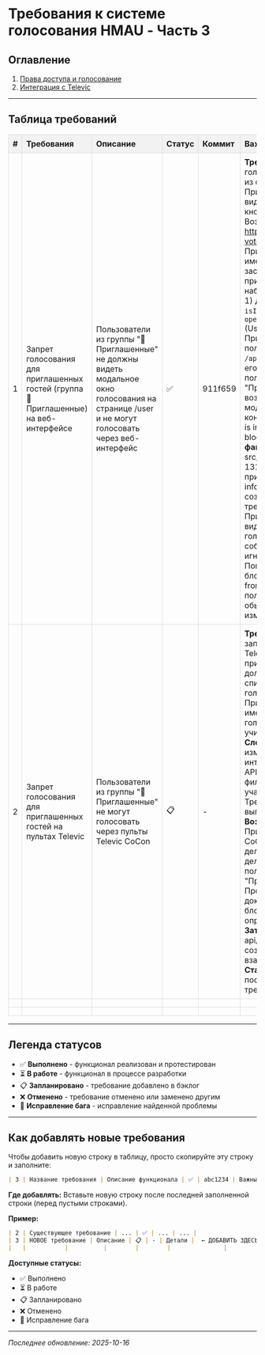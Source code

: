 # Требования к системе голосования HMAU - Часть 3

<style>
table {
  border-collapse: collapse;
  width: 100%;
}
th, td {
  border: 1px solid #ddd;
  padding: 8px;
  text-align: left;
}
th {
  background-color: #f2f2f2;
}
</style>

## Оглавление

1. [Права доступа и голосование](#права-доступа-и-голосование)
2. [Интеграция с Televic](#интеграция-с-televic)

---

## Таблица требований

| # | Требования | Описание | Статус | Коммит | Важные детали |
|---|-----------|----------|--------|--------|---------------|
| 1 | Запрет голосования для приглашенных гостей (группа 👥Приглашенные) на веб-интерфейсе | Пользователи из группы "👥Приглашенные" не должны видеть модальное окно голосования на странице /user и не могут голосовать через веб-интерфейс | ✅ | 911f659 | **Требование**: При запуске голосования пользователи из системной группы "👥Приглашенные" НЕ должны видеть модальное окно с кнопками "За/Против/Воздержусь" на странице https://rms-bot.com/hmau-vote/user. **Обоснование**: Приглашенные гости не имеют права голоса на заседании, они присутствуют только для наблюдения. **Реализация**: 1) Добавлена проверка `isInvitedUser()` в функции `openVoteModal()` (UserPage.jsx:128-131) 2) При загрузке данных пользователя через `/api/users/:id` проверяется его группа 3) Если пользователь в группе "Приглашенные" - функция возвращается без открытия модального окна 4) В консоль выводится: "👥 User is invited guest - voting blocked" **Затронутые файлы**: - src/pages/UserPage.jsx:128-131 - добавлена проверка приглашенного гостя - info/requirements3.md - создан файл с требованиями **Результат**: ✅ Приглашенные гости НЕ видят модальное окно голосования ✅ Socket.IO события `new-vote` игнорируются для них ✅ Попытка голосования блокируется на уровне frontend ✅ Остальные пользователи голосуют как обычно ✅ Не требуется изменение backend API |
| 2 | Запрет голосования для приглашенных гостей на пультах Televic | Пользователи из группы "👥Приглашенные" не могут голосовать через пульты Televic CoCon | 📋 | - | **Требование**: При создании/запуске голосования в Televic CoCon приглашенные гости должны быть исключены из списка участников голосования. **Обоснование**: Приглашенные гости не имеют права голоса, их голоса не должны учитываться в результатах. **Сложность**: Требует изменения логики интеграции с Televic CoCon API, передачи фильтрованного списка участников. **Зависимости**: Требование #1 должно быть выполнено первым. **Возможная реализация**: 1) При создании голосования в CoCon фильтровать список делегатов 2) Исключить делегатов у которых пользователь в группе "Приглашенные" 3) Проверить API CoCon документацию для блокировки голосования на определенных местах **Затронутые файлы**: - api/root/televic.cjs - логика создания голосования - API взаимодействие с CoCon **Статус**: Запланировано на после выполнения требования #1 |
|   |           |          |        |        |               |
|   |           |          |        |        |               |

---

## Легенда статусов

- ✅ **Выполнено** - функционал реализован и протестирован
- ⏳ **В работе** - функционал в процессе разработки
- 📋 **Запланировано** - требование добавлено в бэклог
- ❌ **Отменено** - требование отменено или заменено другим
- 🐛 **Исправление бага** - исправление найденной проблемы

---

## Как добавлять новые требования

Чтобы добавить новую строку в таблицу, просто скопируйте эту строку и заполните:

```markdown
| 3 | Название требования | Описание функционала | ✅ | abc1234 | Важные детали |
```

**Где добавлять:** Вставьте новую строку после последней заполненной строки (перед пустыми строками).

**Пример:**
```markdown
| 2 | Существующее требование | ... | ✅ | ... | ... |
| 3 | НОВОЕ требование | Описание | 📋 | - | Детали |  ← ДОБАВИТЬ ЗДЕСЬ
|   |           |          |        |        |               |
```

**Доступные статусы:**
- ✅ Выполнено
- ⏳ В работе
- 📋 Запланировано
- ❌ Отменено
- 🐛 Исправление бага

---

*Последнее обновление: 2025-10-16*
